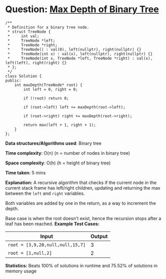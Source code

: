 <h1>Question: <a href="https://leetcode.com/problems/maximum-depth-of-binary-tree/description/">Max Depth of Binary Tree</a></h1>

```
/**
 * Definition for a binary tree node.
 * struct TreeNode {
 *     int val;
 *     TreeNode *left;
 *     TreeNode *right;
 *     TreeNode() : val(0), left(nullptr), right(nullptr) {}
 *     TreeNode(int x) : val(x), left(nullptr), right(nullptr) {}
 *     TreeNode(int x, TreeNode *left, TreeNode *right) : val(x), left(left), right(right) {}
 * };
 */
class Solution {
public:
    int maxDepth(TreeNode* root) {
        int left = 0, right = 0;

        if (!root) return 0;
        
        if (root->left) left += maxDepth(root->left);
        
        if (root->right) right += maxDepth(root->right);

        return max(left + 1, right + 1);
    }
};
```

**Data structures/Algorithms used**: Binary tree

**Time complexity**: O(n) (n = number of nodes in binary tree)

**Space complexity**: O(h) (h = height of binary tree)

**Time taken**: 5 mins

**Explanation:**
A recursive algorithm that checks if the current node in the current stack frame has left/right children, updating and returning the max between the `left` and `right` variables. 

Both variables are added by one in the return, as a way to increment the depth.

Base case is when the root doesn't exist, hence the recursion stops after a leaf has been reached.
**Example Test Cases:**


| Input  | Output |
| ------------- | ------------- |
| <code>root = [3,9,20,null,null,15,7]</code>  | 3 |
| <code>root = [1,null,2]</code>  | 2 |

**Statistics:** Beats 100% of solutions in runtime and 75.52% of solutions in memory usage
